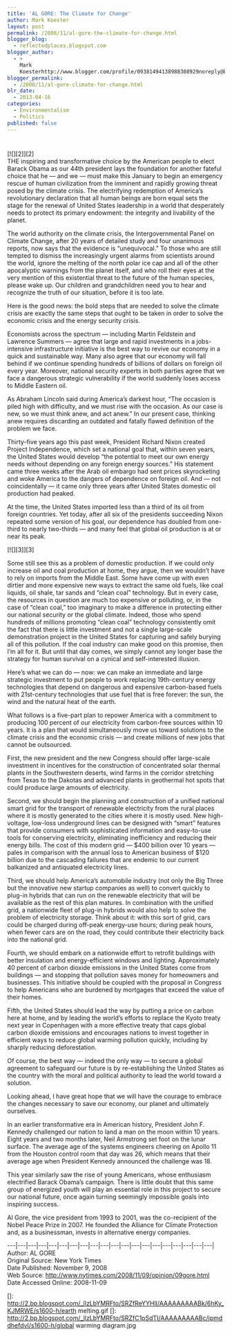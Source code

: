```yaml
---
title: 'AL GORE: The Climate for Change'
author: Mark Koester
layout: post
permalink: /2008/11/al-gore-the-climate-for-change.html
blogger_blog:
  - reflectedplaces.blogspot.com
blogger_author:
  - >
    Mark
    Koesterhttp://www.blogger.com/profile/09381494138988308929noreply@blogger.com
blogger_permalink:
  - /2008/11/al-gore-climate-for-change.html
blr_date:
  - 2013-04-16
categories:
  - Environmentalism
  - Politics
published: false
---
```

# 

[![][2]][2]  
THE inspiring and transformative choice by the American people to elect Barack Obama as our 44th president lays the foundation for another fateful choice that he — and we — must make this January to begin an emergency rescue of human civilization from the imminent and rapidly growing threat posed by the climate crisis. 
The electrifying redemption of America’s revolutionary declaration that all human beings are born equal sets the stage for the renewal of United States leadership in a world that desperately needs to protect its primary endowment: the integrity and livability of the planet.

The world authority on the climate crisis, the Intergovernmental Panel on Climate Change, after 20 years of detailed study and four unanimous reports, now says that the evidence is “unequivocal.” To those who are still tempted to dismiss the increasingly urgent alarms from scientists around the world, ignore the melting of the north polar ice cap and all of the other apocalyptic warnings from the planet itself, and who roll their eyes at the very mention of this existential threat to the future of the human species, please wake up. Our children and grandchildren need you to hear and recognize the truth of our situation, before it is too late.

Here is the good news: the bold steps that are needed to solve the climate crisis are exactly the same steps that ought to be taken in order to solve the economic crisis and the energy security crisis. 

Economists across the spectrum — including Martin Feldstein and Lawrence Summers — agree that large and rapid investments in a jobs-intensive infrastructure initiative is the best way to revive our economy in a quick and sustainable way. Many also agree that our economy will fall behind if we continue spending hundreds of billions of dollars on foreign oil every year. Moreover, national security experts in both parties agree that we face a dangerous strategic vulnerability if the world suddenly loses access to Middle Eastern oil. 

As Abraham Lincoln said during America’s darkest hour, “The occasion is piled high with difficulty, and we must rise with the occasion. As our case is new, so we must think anew, and act anew.” In our present case, thinking anew requires discarding an outdated and fatally flawed definition of the problem we face.

Thirty-five years ago this past week, President Richard Nixon created Project Independence, which set a national goal that, within seven years, the United States would develop “the potential to meet our own energy needs without depending on any foreign energy sources.” His statement came three weeks after the Arab oil embargo had sent prices skyrocketing and woke America to the dangers of dependence on foreign oil. And — not coincidentally — it came only three years after United States domestic oil production had peaked.

At the time, the United States imported less than a third of its oil from foreign countries. Yet today, after all six of the presidents succeeding Nixon repeated some version of his goal, our dependence has doubled from one-third to nearly two-thirds — and many feel that global oil production is at or near its peak.

[![][3]][3]

Some still see this as a problem of domestic production. If we could only increase oil and coal production at home, they argue, then we wouldn’t have to rely on imports from the Middle East. Some have come up with even dirtier and more expensive new ways to extract the same old fuels, like coal liquids, oil shale, tar sands and “clean coal” technology. 
But in every case, the resources in question are much too expensive or polluting, or, in the case of “clean coal,” too imaginary to make a difference in protecting either our national security or the global climate. Indeed, those who spend hundreds of millions promoting “clean coal” technology consistently omit the fact that there is little investment and not a single large-scale demonstration project in the United States for capturing and safely burying all of this pollution. If the coal industry can make good on this promise, then I’m all for it. But until that day comes, we simply cannot any longer base the strategy for human survival on a cynical and self-interested illusion.

Here’s what we can do — now: we can make an immediate and large strategic investment to put people to work replacing 19th-century energy technologies that depend on dangerous and expensive carbon-based fuels with 21st-century technologies that use fuel that is free forever: the sun, the wind and the natural heat of the earth. 

What follows is a five-part plan to repower America with a commitment to producing 100 percent of our electricity from carbon-free sources within 10 years. It is a plan that would simultaneously move us toward solutions to the climate crisis and the economic crisis — and create millions of new jobs that cannot be outsourced. 

First, the new president and the new Congress should offer large-scale investment in incentives for the construction of concentrated solar thermal plants in the Southwestern deserts, wind farms in the corridor stretching from Texas to the Dakotas and advanced plants in geothermal hot spots that could produce large amounts of electricity.

Second, we should begin the planning and construction of a unified national smart grid for the transport of renewable electricity from the rural places where it is mostly generated to the cities where it is mostly used. New high-voltage, low-loss underground lines can be designed with “smart” features that provide consumers with sophisticated information and easy-to-use tools for conserving electricity, eliminating inefficiency and reducing their energy bills. The cost of this modern grid — $400 billion over 10 years — pales in comparison with the annual loss to American business of $120 billion due to the cascading failures that are endemic to our current balkanized and antiquated electricity lines.

Third, we should help America’s automobile industry (not only the Big Three but the innovative new startup companies as well) to convert quickly to plug-in hybrids that can run on the renewable electricity that will be available as the rest of this plan matures. In combination with the unified grid, a nationwide fleet of plug-in hybrids would also help to solve the problem of electricity storage. Think about it: with this sort of grid, cars could be charged during off-peak energy-use hours; during peak hours, when fewer cars are on the road, they could contribute their electricity back into the national grid. 

Fourth, we should embark on a nationwide effort to retrofit buildings with better insulation and energy-efficient windows and lighting. Approximately 40 percent of carbon dioxide emissions in the United States come from buildings — and stopping that pollution saves money for homeowners and businesses. This initiative should be coupled with the proposal in Congress to help Americans who are burdened by mortgages that exceed the value of their homes. 

Fifth, the United States should lead the way by putting a price on carbon here at home, and by leading the world’s efforts to replace the Kyoto treaty next year in Copenhagen with a more effective treaty that caps global carbon dioxide emissions and encourages nations to invest together in efficient ways to reduce global warming pollution quickly, including by sharply reducing deforestation. 

Of course, the best way — indeed the only way — to secure a global agreement to safeguard our future is by re-establishing the United States as the country with the moral and political authority to lead the world toward a solution. 

Looking ahead, I have great hope that we will have the courage to embrace the changes necessary to save our economy, our planet and ultimately ourselves. 

In an earlier transformative era in American history, President John F. Kennedy challenged our nation to land a man on the moon within 10 years. Eight years and two months later, Neil Armstrong set foot on the lunar surface. The average age of the systems engineers cheering on Apollo 11 from the Houston control room that day was 26, which means that their average age when President Kennedy announced the challenge was 18. 

This year similarly saw the rise of young Americans, whose enthusiasm electrified Barack Obama’s campaign. There is little doubt that this same group of energized youth will play an essential role in this project to secure our national future, once again turning seemingly impossible goals into inspiring success. 

Al Gore, the vice president from 1993 to 2001, was the co-recipient of the Nobel Peace Prize in 2007. He founded the Alliance for Climate Protection and, as a businessman, invests in alternative energy companies.

\---|\---|\---|\---|\---|\---|\---|\---|\---|\---|\---|\---|\---|\---|\---|\---|\---|\---|\---|\---|  
Author: AL GORE  
Original Source: New York Times  
Date Published: November 9, 2008  
Web Source: http://www.nytimes.com/2008/11/09/opinion/09gore.html  
Date Accessed Online: 2008-11-09

 []: http://2.bp.blogspot.com/_llzLbYMRFto/SRZfReYYHlI/AAAAAAAAABk/6hKy_KJMRWE/s1600-h/earth melting.gif
 []: http://2.bp.blogspot.com/_llzLbYMRFto/SRZfC1pSdTI/AAAAAAAAABc/jpmddhefdvI/s1600-h/global warming diagram.jpg